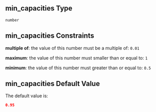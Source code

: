## min_capacities Type

`number`

## min_capacities Constraints

**multiple of**: the value of this number must be a multiple of: `0.01`

**maximum**: the value of this number must smaller than or equal to: `1`

**minimum**: the value of this number must greater than or equal to: `0.5`

## min_capacities Default Value

The default value is:

```json
0.95
```
